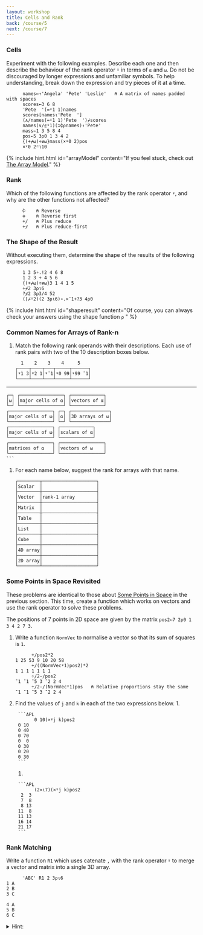 ```yaml
---
layout: workshop
title: Cells and Rank
back: /course/5
next: /course/7
---
```


### Cells

Experiment with the following examples. Describe each one and then describe the behaviour of the rank operator `⍤` in terms of `⍺` and `⍵`. Do not be discouraged by longer expressions and unfamiliar symbols. To help understanding, break down the expression and try pieces of it at a time. 

```APL
      names←↑'Angela' 'Pete' 'Leslie'   ⍝ A matrix of names padded with spaces
      scores←3 6 8
      'Pete  '(=⍤1 1)names
      scores[names⍳'Pete  ']
      (∧/names(=⍤1 1)'Pete  ')⌿scores
      names(∨/⍷⍤1)(⊃⌽⍴names)↑'Pete'
      mass←1 3 5 8 4
      pos←5 3⍴0 1 3 4 2
      {(+⌿⍵)÷≢⍵}mass(×⍤0 2)pos
      ×⍤0 2⍨⍳10      
```

{% include hint.html id="arrayModel" content="If you feel stuck, check out <a href='/course/day1/arraymodel'>The Array Model</a>." %}

### Rank 

Which of the following functions are affected by the rank operator `⍤`, and why are the other functions not affected?

```APL
      ⌽    ⍝ Reverse
      ⊖    ⍝ Reverse first
      +/   ⍝ Plus reduce
      +⌿   ⍝ Plus reduce-first
```

### The Shape of the Result
Without executing them, determine the shape of the results of the following expressions.

```APL
      1 3 5∘.!2 4 6 8           
      1 2 3 + 4 5 6             
      {(+⌿⍵)÷≢⍵}3 1 4 1 5       
      +⌿2 3⍴⍳6                  
      ?⌿2 3⍴3/4 52              
      (⌈⌿⍤2)(2 3⍴⍳6)∘.×¯1+?3 4⍴0 
```

{% include hint.html id="shaperesult" content="Of course, you can always check your answers using the shape function <code class='language-APL'>⍴</code> " %}

### Common Names for Arrays of Rank-n

1. Match the following rank operands with their descriptions. Each use of rank pairs with two of the 10 description boxes below.       

    ```APL
      1    2    3    4     5
    ┌────┬────┬───┬─────┬──────┐
    │⍤1 3│⍤2 1│⍤¯1│⍤0 99│⍤99 ¯1│
    └────┴────┴───┴─────┴──────┘
-----------------------------------------
    ┌─┐ ┌────────────────┐ ┌────────────┐
    │⍵│ │major cells of ⍺│ │vectors of ⍺│
    └─┘ └────────────────┘ └────────────┘
    ┌────────────────┐ ┌─┐ ┌──────────────┐
    │major cells of ⍵│ │⍺│ │3D arrays of ⍵│
    └────────────────┘ └─┘ └──────────────┘
    ┌────────────────┐ ┌────────────┐
    │major cells of ⍵│ │scalars of ⍺│
    └────────────────┘ └────────────┘
    ┌────────────────┐ ┌────────────────┐
    │matrices of ⍺   │ │vectors of ⍵    │
    └────────────────┘ └────────────────┘
    ```

1. For each name below, suggest the rank for arrays with that name.

    ```APL
    ┌────────┬────────────────────┐
    │Scalar  │                    │
    ├────────┼────────────────────┤
    │Vector  │rank-1 array        │
    ├────────┼────────────────────┤
    │Matrix  │                    │
    ├────────┼────────────────────┤
    │Table   │                    │
    ├────────┼────────────────────┤
    │List    │                    │
    ├────────┼────────────────────┤
    │Cube    │                    │
    ├────────┼────────────────────┤
    │4D array│                    │
    ├────────┼────────────────────┤
    │2D array│                    │
    └────────┴────────────────────┘
    ```
  
### Some Points in Space Revisited

These problems are identical to those about [Some Points in Space]({{site.url}}{{site.baseurl}}/course/5#some-points-in-space) in the previous section. This time, create a function which works on vectors and use the rank operator to solve these problems.

The positions of 7 points in 2D space are given by the matrix `pos2←7 2⍴0 1 3 4 2 7 3`.

1. Write a function `NormVec` to normalise a vector so that its sum of squares is `1`.

    ```APL
          +/pos2*2
    1 25 53 9 10 20 58
          +/((NormVec⍤1)pos2)*2
    1 1 1 1 1 1 1
          ÷/2-/pos2
    ¯1 ¯1 ¯5 3 ¯2 2 4
          ÷/2-/(NormVec⍤1)pos   ⍝ Relative proportions stay the same
    ¯1 ¯1 ¯5 3 ¯2 2 4  
    ```

1. Find the values of `j` and `k` in each of the two expressions below.
    1. 

        ```APL
              0 10(×⍤j k)pos2
        0 10
        0 40
        0 70
        0  0
        0 30
        0 20
        0 30
        ```

    1. 

        ```APL
              (2×⍳7)(×⍤j k)pos2
         2  3
         7  8
         8 13
        11  8
        11 13
        16 14
        21 17
        ```

### Rank Matching
Write a function `R1` which uses catenate `,` with the rank operator `⍤` to merge a vector and matrix into a single 3D array.
```APL
      'ABC' R1 2 3⍴⍳6
1 A
2 B
3 C
   
4 A
5 B
6 C
```

<details markdown="1">
  <summary>Hint:</summary>
  You can apply rank multiple times e.g. `f⍤j⍤k`.
</details>